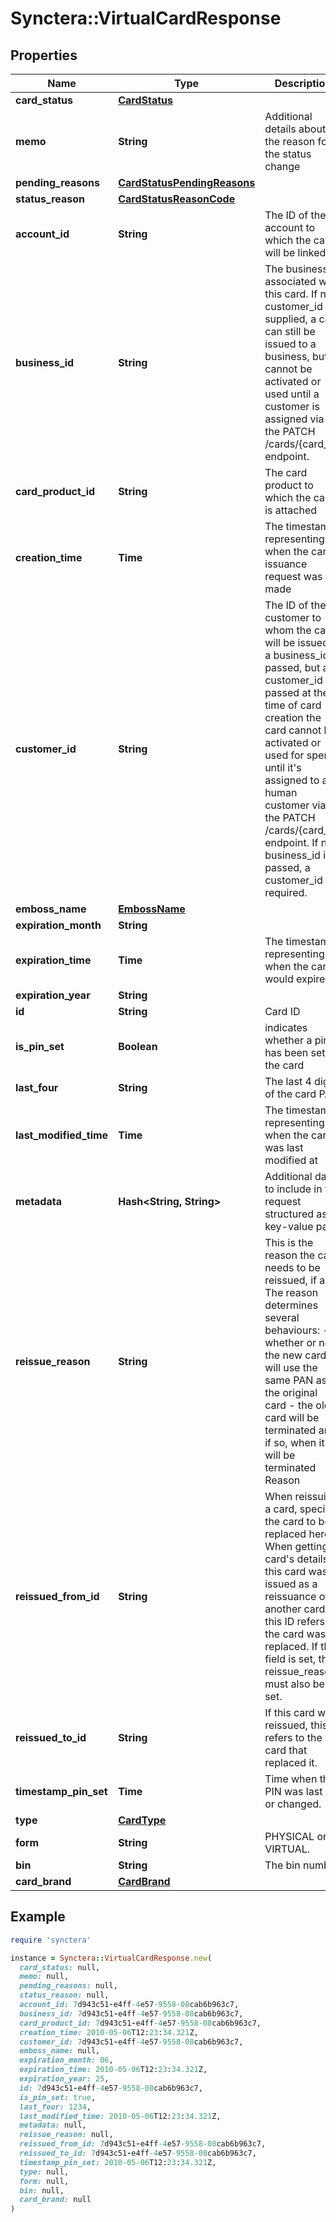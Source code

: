 # Synctera::VirtualCardResponse

## Properties

| Name | Type | Description | Notes |
| ---- | ---- | ----------- | ----- |
| **card_status** | [**CardStatus**](CardStatus.md) |  |  |
| **memo** | **String** | Additional details about the reason for the status change | [optional] |
| **pending_reasons** | [**CardStatusPendingReasons**](CardStatusPendingReasons.md) |  | [optional] |
| **status_reason** | [**CardStatusReasonCode**](CardStatusReasonCode.md) |  |  |
| **account_id** | **String** | The ID of the account to which the card will be linked |  |
| **business_id** | **String** | The business ID associated with this card. If no customer_id is supplied, a card can still be issued to a business, but cannot be activated or used until a customer is assigned via the PATCH /cards/{card_id} endpoint. | [optional] |
| **card_product_id** | **String** | The card product to which the card is attached |  |
| **creation_time** | **Time** | The timestamp representing when the card issuance request was made | [readonly] |
| **customer_id** | **String** | The ID of the customer to whom the card will be issued. If a business_id is passed, but a customer_id not passed at the time of card creation the card cannot be activated or used for spend until it&#39;s assigned to a human customer via the PATCH /cards/{card_id} endpoint. If no business_id is passed, a customer_id is required. | [optional] |
| **emboss_name** | [**EmbossName**](EmbossName.md) |  |  |
| **expiration_month** | **String** |  | [readonly] |
| **expiration_time** | **Time** | The timestamp representing when the card would expire at | [optional][readonly] |
| **expiration_year** | **String** |  | [readonly] |
| **id** | **String** | Card ID | [readonly] |
| **is_pin_set** | **Boolean** | indicates whether a pin has been set on the card | [optional][readonly][default to false] |
| **last_four** | **String** | The last 4 digits of the card PAN | [readonly] |
| **last_modified_time** | **Time** | The timestamp representing when the card was last modified at | [optional][readonly] |
| **metadata** | **Hash&lt;String, String&gt;** | Additional data to include in the request structured as key-value pairs | [optional] |
| **reissue_reason** | **String** | This is the reason the card needs to be reissued, if any. The reason determines several behaviours:   - whether or not the new card will use the same PAN as the original card   - the old card will be terminated and if so, when it will be terminated  Reason                 | Same PAN | Terminate Old Card ---------------------- | -------- | ------------------ EXPIRATION             | yes      | on activation LOST                   | no       | immediately STOLEN                 | no       | immediately DAMAGED                | yes      | on activation VIRTUAL_TO_PHYSICAL(*) | yes      | on activation PRODUCT_CHANGE         | yes      | on activation NAME_CHANGE(**)        | yes      | on activation APPEARANCE             | yes      | on activation  (*) VIRTUAL_TO_PHYSICAL is deprecated. Please use PRODUCT_CHANGE whenever reissuing from one card product to another, including from a virtual product to a physical product.  (**) NAME_CHANGE is deprecated. Please use APPEARANCE whenever reissuing in order to change the appearance of a card, such as the printed name or custom image.  For all reasons, the new card will use the same PIN as the original card and digital wallet tokens will reassigned to the new card  | [optional] |
| **reissued_from_id** | **String** | When reissuing a card, specify the card to be replaced here. When getting a card&#39;s details, if this card was issued as a reissuance of another card, this ID refers to the card was replaced. If this field is set, then reissue_reason must also be set.  | [optional] |
| **reissued_to_id** | **String** | If this card was reissued, this ID refers to the card that replaced it. | [optional][readonly] |
| **timestamp_pin_set** | **Time** | Time when the PIN was last set or changed. | [optional][readonly] |
| **type** | [**CardType**](CardType.md) |  |  |
| **form** | **String** | PHYSICAL or VIRTUAL. |  |
| **bin** | **String** | The bin number | [optional] |
| **card_brand** | [**CardBrand**](CardBrand.md) |  |  |

## Example

```ruby
require 'synctera'

instance = Synctera::VirtualCardResponse.new(
  card_status: null,
  memo: null,
  pending_reasons: null,
  status_reason: null,
  account_id: 7d943c51-e4ff-4e57-9558-08cab6b963c7,
  business_id: 7d943c51-e4ff-4e57-9558-08cab6b963c7,
  card_product_id: 7d943c51-e4ff-4e57-9558-08cab6b963c7,
  creation_time: 2010-05-06T12:23:34.321Z,
  customer_id: 7d943c51-e4ff-4e57-9558-08cab6b963c7,
  emboss_name: null,
  expiration_month: 06,
  expiration_time: 2010-05-06T12:23:34.321Z,
  expiration_year: 25,
  id: 7d943c51-e4ff-4e57-9558-08cab6b963c7,
  is_pin_set: true,
  last_four: 1234,
  last_modified_time: 2010-05-06T12:23:34.321Z,
  metadata: null,
  reissue_reason: null,
  reissued_from_id: 7d943c51-e4ff-4e57-9558-08cab6b963c7,
  reissued_to_id: 7d943c51-e4ff-4e57-9558-08cab6b963c7,
  timestamp_pin_set: 2010-05-06T12:23:34.321Z,
  type: null,
  form: null,
  bin: null,
  card_brand: null
)
```

